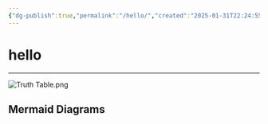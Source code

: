 ```yaml
---
{"dg-publish":true,"permalink":"/hello/","created":"2025-01-31T22:24:55.224+02:00","updated":"2025-01-31T23:42:10.349+02:00"}
---
```


# hello
---

![Truth Table.png](/img/user/assets/img/Truth%20Table.png)

## Mermaid Diagrams
